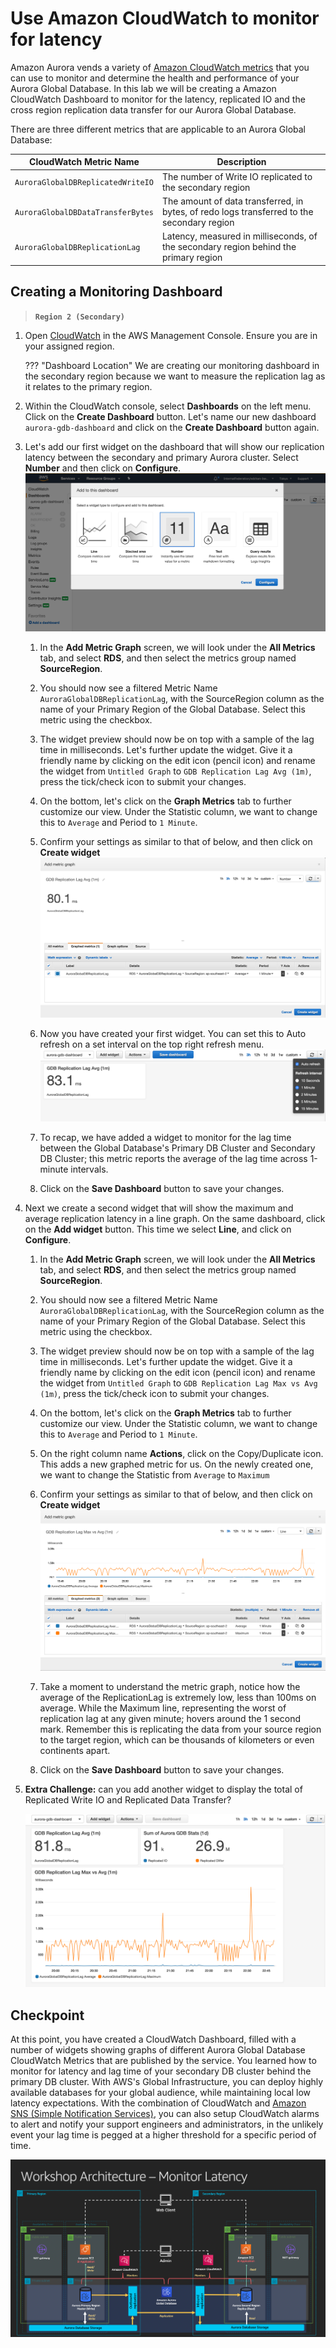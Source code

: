 # Use Amazon CloudWatch to monitor for latency

Amazon Aurora vends a variety of [Amazon CloudWatch metrics](https://docs.aws.amazon.com/AmazonRDS/latest/AuroraUserGuide/Aurora.Monitoring.html) that you can use to monitor and determine the health and performance of your Aurora Global Database. In this lab we will be creating a Amazon CloudWatch Dashboard to monitor for the latency, replicated IO and the cross region replication data transfer for our Aurora Global Database.

There are three different metrics that are applicable to an Aurora Global Database:

CloudWatch Metric Name | Description
----- | -----
`AuroraGlobalDBReplicatedWriteIO` | The number of Write IO replicated to the secondary region
`AuroraGlobalDBDataTransferBytes` | The amount of data transferred, in bytes, of redo logs transferred to the secondary region
`AuroraGlobalDBReplicationLag` | Latency, measured in milliseconds, of the secondary region behind the primary region

## Creating a Monitoring Dashboard

>  **`Region 2 (Secondary)`**


1. Open <a href="https://console.aws.amazon.com/cloudwatch" target="_blank">CloudWatch</a> in the AWS Management Console. Ensure you are in your assigned region.

    ??? "Dashboard Location" We are creating our monitoring dashboard in the secondary region because we want to measure the replication lag as it relates to the primary region.

1. Within the CloudWatch console, select **Dashboards** on the left menu. Click on the **Create Dashboard** button. Let's name our new dashboard ```aurora-gdb-dashboard``` and click on the **Create Dashboard** button again.

1. Let's add our first widget on the dashboard that will show our replication latency between the secondary and primary Aurora cluster. Select **Number** and then click on **Configure**.
    <span class="image">![CloudWatch Dashboard Widgets Creation](cw-widgets.png)</span>

   1. In the **Add Metric Graph** screen, we will look under the **All Metrics** tab, and select **RDS**, and then select the metrics group named **SourceRegion**.

   1. You should now see a filtered Metric Name ```AuroraGlobalDBReplicationLag```, with the SourceRegion column as the name of your Primary Region of the Global Database. Select this metric using the checkbox.

   1. The widget preview should now be on top with a sample of the lag time in milliseconds. Let's further update the widget. Give it a friendly name by clicking on the edit icon (pencil icon) and rename the widget from ``Untitled Graph`` to ``GDB Replication Lag Avg (1m)``, press the tick/check icon to submit your changes.

   1. On the bottom, let's click on the **Graph Metrics** tab to further customize our view. Under the Statistic column, we want to change this to ``Average`` and Period to ``1 Minute``.

   1. Confirm your settings as similar to that of below, and then click on **Create widget**
   <span class="image">![CloudWatch AuroraGlobalDBReplicationLag Metric Widget 1](cw-lag-metric1.png)</span>

   1. Now you have created your first widget. You can set this to Auto refresh on a set interval on the top right refresh menu.
   <span class="image">![CloudWatch Dashboard Refresh Menu](cw-dash-refresh.png)</span>

   1. To recap, we have added a widget to monitor for the lag time between the Global Database's Primary DB Cluster and Secondary DB Cluster; this metric reports the average of the lag time across 1-minute intervals.

   1. Click on the **Save Dashboard** button to save your changes.

1. Next we create a second widget that will show the maximum and average replication latency in a line graph. On the same dashboard, click on the **Add widget** button. This time we select **Line**, and click on **Configure**.

   1. In the **Add Metric Graph** screen, we will look under the **All Metrics** tab, and select **RDS**, and then select the metrics group named **SourceRegion**.

   1. You should now see a filtered Metric Name ```AuroraGlobalDBReplicationLag```, with the SourceRegion column as the name of your Primary Region of the Global Database. Select this metric using the checkbox.

   1. The widget preview should now be on top with a sample of the lag time in milliseconds. Let's further update the widget. Give it a friendly name by clicking on the edit icon (pencil icon) and rename the widget from ``Untitled Graph`` to ``GDB Replication Lag Max vs Avg (1m)``, press the tick/check icon to submit your changes.

   1. On the bottom, let's click on the **Graph Metrics** tab to further customize our view. Under the Statistic column, we want to change this to ``Average`` and Period to ``1 Minute``.

   1. On the right column name **Actions**, click on the Copy/Duplicate icon. This adds a new graphed metric for us. On the newly created one, we want to change the Statistic from ``Average`` to ``Maximum``

   1. Confirm your settings as similar to that of below, and then click on **Create widget**
   <span class="image">![CloudWatch AuroraGlobalDBReplicationLag Metric Widget 2](cw-lag-metric2.png)</span>

   1. Take a moment to understand the metric graph, notice how the average of the ReplicationLag is extremely low, less than 100ms on average. While the Maximum line, representing the worst of replication lag at any given minute; hovers around the 1 second mark. Remember this is replicating the data from your source region to the target region, which can be thousands of kilometers or even continents apart.

    1. Click on the **Save Dashboard** button to save your changes.

1. **Extra Challenge:** can you add another widget to display the total of Replicated Write IO and Replicated Data Transfer?

   <span class="image">![CloudWatch AuroraGlobalDBReplicationLag Metric Widget 3](cw-lag-metric3.png)</span>

## Checkpoint

At this point, you have created a CloudWatch Dashboard, filled with a number of widgets showing graphs of different Aurora Global Database CloudWatch Metrics that are published by the service. You learned how to monitor for latency and lag time of your secondary DB cluster behind the primary DB cluster. With AWS's Global Infrastructure, you can deploy highly available databases for your global audience, while maintaining local low latency expectations. With the combination of CloudWatch and [Amazon SNS (Simple Notification Services)](https://aws.amazon.com/sns/), you can also setup CloudWatch alarms to alert and notify your support engineers and administrators, in the unlikely event your lag time is pegged at a higher threshold for a specific period of time.

![CloudWatch Monitoring Architecture Diagram](cw-arch.png)


